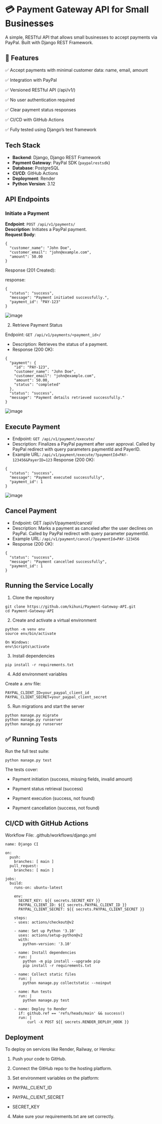 # 💳 Payment Gateway API for Small Businesses

A simple, RESTful API that allows small businesses to accept payments via PayPal. Built with Django REST Framework.

## 🚀 Features

✅ Accept payments with minimal customer data: name, email, amount

✅ Integration with PayPal 

✅ Versioned RESTful API (/api/v1/)

✅ No user authentication required

✅ Clear payment status responses

✅ CI/CD with GitHub Actions

✅ Fully tested using Django’s test framework

## Tech Stack

- **Backend**: Django, Django REST Framework
- **Payment Gateway**: PayPal SDK (`paypalrestsdk`)
- **Database**: PostgreSQL
- **CI/CD**: GitHub Actions
- **Deployment**: Render
- **Python Version**: 3.12

## API Endpoints

### Initiate a Payment

**Endpoint**: `POST /api/v1/payments/`  
**Description**: Initiates a PayPal payment.  
**Request Body**:

```
{
  "customer_name": "John Doe",
  "customer_email": "john@example.com",
  "amount": 50.00
}

```

Response (201 Created):

response:

```
{
  "status": "success",
  "message": "Payment initiated successfully.",
  "payment_id": "PAY-123"
}

```
![image](https://github.com/user-attachments/assets/664a34e0-fc68-4c7f-acf7-bc14d6abc65f)


2. Retrieve Payment Status
   
Endpoint:
`GET /api/v1/payments/<payment_id>/`
- Description: Retrieves the status of a payment.
- Response (200 OK):

```
{
  "payment": {
    "id": "PAY-123",
    "customer_name": "John Doe",
    "customer_email": "john@example.com",
    "amount": 50.00,
    "status": "completed"
  },
  "status": "success",
  "message": "Payment details retrieved successfully."
}

```
![image](https://github.com/user-attachments/assets/17bbb3ff-8b0c-4f69-bbf5-c029a4d4b646)

## Execute Payment
- Endpoint:  `GET /api/v1/payment/execute/`
- Description: Finalizes a PayPal payment after user approval. Called by PayPal redirect with query parameters paymentId and PayerID.
- Example URL: `/api/v1/payment/execute/?paymentId=PAY-123456&PayerID=123`
Response (200 OK):
```
{
  "status": "success",
  "message": "Payment executed successfully",
  "payment_id": 1
}

```
![image](https://github.com/user-attachments/assets/5259bfd4-36f7-4556-8a5c-ed38cd86ca12)

## Cancel Payment
- Endpoint: GET /api/v1/payment/cancel/
- Description: Marks a payment as canceled after the user declines on PayPal. Called by PayPal redirect with query parameter paymentId.
- Example URL: `/api/v1/payment/cancel/?paymentId=PAY-123456`
- Response (200 OK):
```
{
  "status": "success",
  "message": "Payment cancelled successfully",
  "payment_id": 1
}

```

##  Running the Service Locally

1. Clone the repository

```
git clone https://github.com/kihuni/Payment-Gateway-API.git
cd Payment-Gateway-API
```
2. Create and activate a virtual environment
   
```
python -m venv env
source env/bin/activate  

On Windows:
env\Scripts\activate

```

3. Install dependencies

```
pip install -r requirements.txt

```

4. Add environment variables
   
Create a .env file:

```
PAYPAL_CLIENT_ID=your_paypal_client_id
PAYPAL_CLIENT_SECRET=your_paypal_client_secret

```
5. Run migrations and start the server

```
python manage.py migrate
python manage.py runserver
python manage.py runserver
```

## ✅ Running Tests

Run the full test suite:
```
python manage.py test

```

The tests cover:
- Payment initiation (success, missing fields, invalid amount)

- Payment status retrieval (success)

- Payment execution (success, not found)

- Payment cancellation (success, not found)


##  CI/CD with GitHub Actions

Workflow File: .github/workflows/django.yml

```
name: Django CI

on:
  push:
    branches: [ main ]
  pull_request:
    branches: [ main ]

jobs:
  build:
    runs-on: ubuntu-latest

    env:
      SECRET_KEY: ${{ secrets.SECRET_KEY }}
      PAYPAL_CLIENT_ID: ${{ secrets.PAYPAL_CLIENT_ID }}
      PAYPAL_CLIENT_SECRET: ${{ secrets.PAYPAL_CLIENT_SECRET }}

    steps:
    - uses: actions/checkout@v2

    - name: Set up Python '3.10'
      uses: actions/setup-python@v2
      with:
        python-version: '3.10'

    - name: Install dependencies
      run: |
        python -m pip install --upgrade pip
        pip install -r requirements.txt

    - name: Collect static files
      run: |
        python manage.py collectstatic --noinput

    - name: Run tests
      run: |
        python manage.py test

    - name: Deploy to Render
      if: github.ref == 'refs/heads/main' && success()
      run: |
          curl -X POST ${{ secrets.RENDER_DEPLOY_HOOK }}

```

## Deployment

To deploy on services like Render, Railway, or Heroku:

1. Push your code to GitHub.

2. Connect the GitHub repo to the hosting platform.

3. Set environment variables on the platform:

- PAYPAL_CLIENT_ID

- PAYPAL_CLIENT_SECRET

- SECRET_KEY

4. Make sure your requirements.txt are set correctly.
